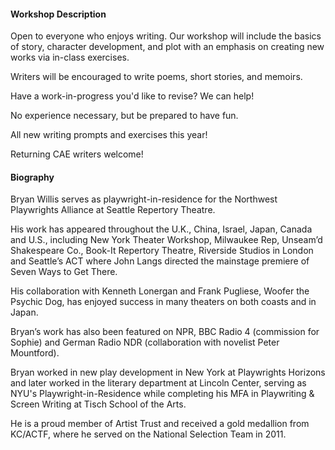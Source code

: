 #### Workshop Description

Open to everyone who enjoys writing. Our workshop will
include the basics of story, character development, and plot
with an emphasis on creating new works via in-class exercises.

Writers will be encouraged to write poems, short stories, and memoirs.

Have a work-in-progress you'd like to revise? We can help!

No experience necessary, but be prepared to have fun.

All new writing prompts and exercises this year!

Returning CAE writers welcome!

#### Biography

Bryan Willis serves as playwright-in-residence for the Northwest
Playwrights Alliance at Seattle Repertory Theatre.

His work has appeared throughout the U.K., China, Israel,
Japan, Canada and U.S., including New York Theater Workshop,
Milwaukee Rep, Unseam’d Shakespeare Co., Book-It Repertory Theatre,
Riverside Studios in London and Seattle’s ACT where John
Langs directed the mainstage premiere of Seven Ways to Get There.

His collaboration with Kenneth Lonergan and Frank Pugliese,
Woofer the Psychic Dog, has enjoyed success in many theaters
on both coasts and in Japan.

Bryan’s work has also been featured on NPR, BBC Radio 4
(commission for Sophie) and German Radio NDR (collaboration with novelist Peter Mountford).

Bryan worked in new play development in New York at Playwrights
Horizons and later worked in the literary department at
Lincoln Center, serving as NYU's Playwright-in-Residence
while completing his MFA in Playwriting & Screen
Writing at Tisch School of the Arts.

He is a proud member of Artist Trust and received a gold medallion
from KC/ACTF, where he served on the National Selection Team in 2011.
